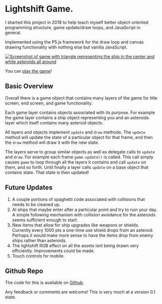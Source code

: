 # Lightshift Game.

I sharted this project in 2018 to help teach myself better object-oriented programming structure, game update/draw loops, and JavaScript in general.

Implemented using the P5.js framework for the draw loop and canvas drawing functionality with nothing else but vanilla JavaScript.

[![Screenshot of game with triangle representing the ship in the center and white asteroids all around](./lightshift-game-1.png)](https://tyrelh.github.io/lightshift-game/)

You can [play the game](https://tyrelh.github.io/lightshift-game/)!

## Basic Overview

Overall there is a game object that contains many layers of the game for title screen, end screen, and game functionality.

Each game layer contains objects associated with its purpose. For example the game layer contains a ship object representing you and an asteroids layer which itself contains many asteroid objects.

All layers and objects implement `update` and `draw` methods. The `update` method will update the state of a particular object for that frame, and then the `draw` method will draw it with the new state.

The layers serve to group similar objects as well as delegate calls to `update` and `draw`. For example each frame `game.update()` is called. This call simply causes `game` to loop through all the layers it contains and call `update` on them, and so forth. Until finally a layer calls `update` on a base object that contains state. That state is then updated!

## Future Updates

1. A couple portions of spaghetti code associated with collisions that needs to be cleaned up.
2. AI ships that maybe enter after a particular point  and try to ruin your day. A simple following mechanism with collision avoidance for the asteroids seems sufficient enough to start.
3. New items that allow for ship upgrades like weapons or shields. Currently every 1000 pts a one-time use shield drops from an asteroid. Perhaps it would make more sense to have the items drop from enemy ships rather than asteroids.
4. The lightshift RGB effect on all the assets isnt being drawn very efficiently. Improvements could be made.
5. Touch controls for mobile.

## Github Repo

The code for this is available on [Github](https://www.github.com/tyrelh/lightshift-game).

Any feedback or comments are welcome! This is very much at a version 0.1 state.

